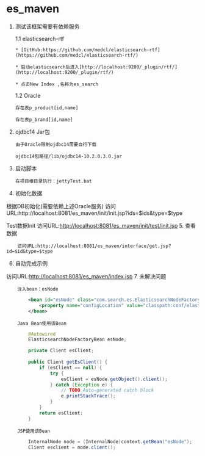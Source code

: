 es_maven
========
1.	测试该框架需要有依赖服务
	
	1.1 elasticsearch-rtf
		
		* [GitHub:https://github.com/medcl/elasticsearch-rtf](https://github.com/medcl/elasticsearch-rtf/)
		
		* 启动elasticsearch后进入[http://localhost:9200/_plugin/rtf/](http://localhost:9200/_plugin/rtf/)
		
		* 点击New Index ,名称为es_search
	1.2 Oracle
		
		存在表p_product[id,name]
		
		存在表p_brand[id,name]
2.	ojdbc14 Jar包
		
		由于Oracle限制ojdbc14需要自行下载
		
		ojdbc14包路径/lib/ojdbc14-10.2.0.3.0.jar
3.	启动脚本
		
		在项目根目录执行：jettyTest.bat
4.	初始化数据
		
根据DB初始化(需要依赖上述Oracle服务)
访问URL:http://localhost:8081/es_maven/init/init.jsp?ids=$ids&type=$type
		
Test数据Init
访问URL:[http://localhost:8081/es_maven/init/test/init.jsp](http://localhost:8081/es_maven/init/test/init.jsp)
5.	查看数据
		
		访问URL:http://localhost:8081/es_maven/interface/get.jsp?id=$id&type=$type
6.	自动完成示例

访问URL:[http://localhost:8081/es_maven/index.jsp](http://localhost:8081/es_maven/index.jsp)
7.	未解决问题
		
		注入bean：esNode

```xml
		<bean id="esNode" class="com.search.es.ElasticsearchNodeFactoryBean">
			<property name="configLocation" value="classpath:conf/elasticsearch.properties" />
		</bean>
```
		
		Java Bean使用该Bean
		
```java
		@Autowired
		ElasticsearchNodeFactoryBean esNode;

		private Client esClient;
	
		public Client getEsClient() {
			if (esClient == null) {
				try {
					esClient = esNode.getObject().client();
				} catch (Exception e) {
					// TODO Auto-generated catch block
					e.printStackTrace();
				}
			}
			return esClient;
		}
```
		
		JSP使用该Bean
		
```java
		InternalNode node = (InternalNode)context.getBean("esNode");
		Client esclient = node.client();
```
